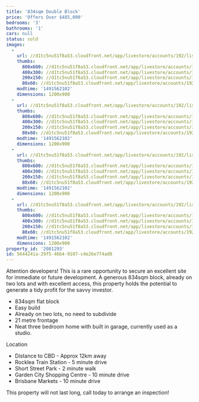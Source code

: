 ```yaml
---
title: '834sqm Double Block'
price: 'Offers Over $485,000'
bedrooms: '3'
bathrooms: '1'
cars: null
status: sold
images:
  -
    url: //d1tc5nu51f8a53.cloudfront.net/app/livestore/accounts/192/listings/1063341/images/Beatty-18-Map-Daynes_7166573988_20170407084708.jpg
    thumbs:
      800x600: //d1tc5nu51f8a53.cloudfront.net/app/livestore/accounts/192/listings/1063341/images/Beatty-18-Map-Daynes_7166573988_20170407084708_800x600.jpg
      400x300: //d1tc5nu51f8a53.cloudfront.net/app/livestore/accounts/192/listings/1063341/images/Beatty-18-Map-Daynes_7166573988_20170407084708_400x300.jpg
      200x150: //d1tc5nu51f8a53.cloudfront.net/app/livestore/accounts/192/listings/1063341/images/Beatty-18-Map-Daynes_7166573988_20170407084708_200x150.jpg
      80x60: //d1tc5nu51f8a53.cloudfront.net/app/livestore/accounts/192/listings/1063341/images/Beatty-18-Map-Daynes_7166573988_20170407084708_80x60.jpg
    modtime: '1491562102'
    dimensions: 1200x900
  -
    url: //d1tc5nu51f8a53.cloudfront.net/app/livestore/accounts/192/listings/1063341/images/Beatty-18-Front-Dayn_3881503199_20170407084710.jpg
    thumbs:
      800x600: //d1tc5nu51f8a53.cloudfront.net/app/livestore/accounts/192/listings/1063341/images/Beatty-18-Front-Dayn_3881503199_20170407084710_800x600.jpg
      400x300: //d1tc5nu51f8a53.cloudfront.net/app/livestore/accounts/192/listings/1063341/images/Beatty-18-Front-Dayn_3881503199_20170407084710_400x300.jpg
      200x150: //d1tc5nu51f8a53.cloudfront.net/app/livestore/accounts/192/listings/1063341/images/Beatty-18-Front-Dayn_3881503199_20170407084710_200x150.jpg
      80x60: //d1tc5nu51f8a53.cloudfront.net/app/livestore/accounts/192/listings/1063341/images/Beatty-18-Front-Dayn_3881503199_20170407084710_80x60.jpg
    modtime: '1491562102'
    dimensions: 1200x900
  -
    url: //d1tc5nu51f8a53.cloudfront.net/app/livestore/accounts/192/listings/1063341/images/Beatty-18-Front2-Day_3125032158_20170407084705.jpg
    thumbs:
      800x600: //d1tc5nu51f8a53.cloudfront.net/app/livestore/accounts/192/listings/1063341/images/Beatty-18-Front2-Day_3125032158_20170407084705_800x600.jpg
      400x300: //d1tc5nu51f8a53.cloudfront.net/app/livestore/accounts/192/listings/1063341/images/Beatty-18-Front2-Day_3125032158_20170407084705_400x300.jpg
      200x150: //d1tc5nu51f8a53.cloudfront.net/app/livestore/accounts/192/listings/1063341/images/Beatty-18-Front2-Day_3125032158_20170407084705_200x150.jpg
      80x60: //d1tc5nu51f8a53.cloudfront.net/app/livestore/accounts/192/listings/1063341/images/Beatty-18-Front2-Day_3125032158_20170407084705_80x60.jpg
    modtime: '1491562102'
    dimensions: 1200x900
  -
    url: //d1tc5nu51f8a53.cloudfront.net/app/livestore/accounts/192/listings/1063341/images/Beatty-18-Park-Dayne_8247865583_20170407084711.jpg
    thumbs:
      800x600: //d1tc5nu51f8a53.cloudfront.net/app/livestore/accounts/192/listings/1063341/images/Beatty-18-Park-Dayne_8247865583_20170407084711_800x600.jpg
      400x300: //d1tc5nu51f8a53.cloudfront.net/app/livestore/accounts/192/listings/1063341/images/Beatty-18-Park-Dayne_8247865583_20170407084711_400x300.jpg
      200x150: //d1tc5nu51f8a53.cloudfront.net/app/livestore/accounts/192/listings/1063341/images/Beatty-18-Park-Dayne_8247865583_20170407084711_200x150.jpg
      80x60: //d1tc5nu51f8a53.cloudfront.net/app/livestore/accounts/192/listings/1063341/images/Beatty-18-Park-Dayne_8247865583_20170407084711_80x60.jpg
    modtime: '1491562102'
    dimensions: 1200x900
property_id: '2081293'
id: 5644241a-29f5-46b4-9107-c4e26e7f4ad0
---
```

Attention developers! This is a rare opportunity to secure an excellent site for immediate or future development. A generous 834sqm block, already on two lots and with excellent access, this property holds the potential to generate a tidy profit for the savvy investor.

*  834sqm flat block
*  Easy build
*  Already on two lots, no need to subdivide
*  21 metre frontage
*  Neat three bedroom home with built in garage, currently used as a studio.

Location
*  Distance to CBD - Approx 12km away
*  Rocklea Train Station - 5 minute drive
*  Short Street Park - 2 minute walk
*  Garden City Shopping Centre  - 10 minute drive
*  Brisbane Markets - 10 minute drive

This property will not last long, call today to arrange an inspection!